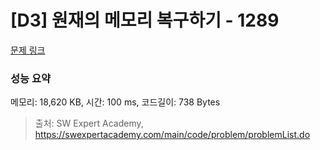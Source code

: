 # [D3] 원재의 메모리 복구하기 - 1289 

[문제 링크](https://swexpertacademy.com/main/code/problem/problemDetail.do?contestProbId=AV19AcoKI9sCFAZN) 

### 성능 요약

메모리: 18,620 KB, 시간: 100 ms, 코드길이: 738 Bytes



> 출처: SW Expert Academy, https://swexpertacademy.com/main/code/problem/problemList.do